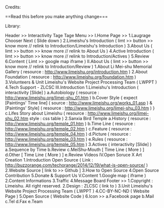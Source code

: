 Credits:


==Read this before you make anything change===

Library:

Header >>
    Interactivity Tage
        Tage Menu >>
            I.Home Page >>
                1.Laugrage Chooser
                Next ( Slide down )
                2.Limeishu's Introduction ( limt >> button >> know more // relink to Introduction/Limeishu's Introduction  )
                3.About Us ( limt >> button >> know more // relink to About Us  )
                4.Active Introduction ( limt  >> button >> know more // relink to Introduction/Actives  )
                5.Review
                6.Content ( Limt >> google map iframe )
            II.About Us ( limt  >> button >> know more // relink to Introduction/Review  )
                1.About Li Mei-shu Memorial Gallery 
                    ( resource :  http://www.limeishu.org/introduction.htm )
                2.About Foundation ( resource : http://www.limeishu.org/foundation.htm )
                3.Volunteers & Unit Limeishu's Website Project Processing Team ( LWPPT )
                4.Tech Support - ZLCSC
            III.Introduction
                1.Limeishu's Introduction ( interactivity [Slide] )
                    a.Autobiology ( resource : http://www.limeishu.org/limei-shu_01.htm )
                    b.Cover Style 
                    { 
                        expect 
                        [Paintings' Time line] ( source : http://www.limeishu.org/works_01.asp ) 
                        & [Paintings' Style]
                        ( resource : http://www.limeishu.org/limei-shu_03.htm )
                    }
                    c.Lifes Story about Limeishu ( resource : http://www.limeishu.org/limei-shu_02.htm style : css table )
                2.Sanxia Bird Temple
                    a.History ( resource : http://www.limeishu.org/temple_01.htm )
                    b.Time Line ( resource : http://www.limeishu.org/temple_02.htm )
                    c.Feature  ( resource :  http://www.limeishu.org/temple_04.htm )
                    d.Picture ( resource : http://www.limeishu.org/temple_03.htm )
                    e.Rules ( resource : http://www.limeishu.org/temple_05.htm )
                3.Actives ( interactivity [Slide] )
                    a.Sequence by Time
                    b.Review
                    c.MeiShu-Mouth [ Time Line ( More ) ]
                    d.Other [ Time Line ( More ) ]
                    e.Review Videos
            IV.Open Soruce X Art Creation
                1.Introduction Open Source
                    ( Link : http://buzzorange.com/techorange/2014/12/19/what-is-open-source/ )
                2.Website Source [ link to >> Github ]
                3.How to Open Source
                4.Open Source Contribution
                5.Donate & Support Us
            V.Content
                1.Google map ( iframe )
                2.Content Informations
                3.Traffic
                4.Message Board
Footer >>
    1.Copyright : Limeishu. All right reserved.
    2.Design :  ZLCSC ( link to )
    3.Unit Limeishu's Website Project Processing Team ( LWPPT )
    4.CC-BY-NC-ND ( Website Page )
    5.Open Source ( Website Code )
    6.Icon >>
        a.Facebook page
        b.Mail
        c.Tel
        d.Fax
        e.Team